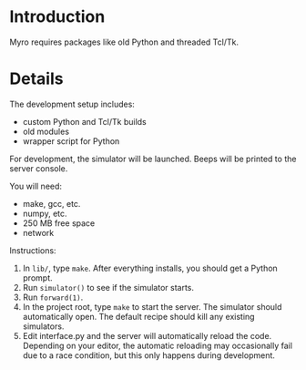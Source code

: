 # Introduction #

Myro requires packages like old Python and threaded Tcl/Tk.


# Details #

The development setup includes:
  * custom Python and Tcl/Tk builds
  * old modules
  * wrapper script for Python

For development, the simulator will be launched. Beeps will be printed to the server console.

You will need:
  * make, gcc, etc.
  * numpy, etc.
  * 250 MB free space
  * network

Instructions:
  1. In `lib/`, type `make`. After everything installs, you should get a Python prompt.
  1. Run `simulator()` to see if the simulator starts.
  1. Run `forward(1)`.
  1. In the project root, type `make` to start the server. The simulator should automatically open. The default recipe should kill any existing simulators.
  1. Edit interface.py and the server will automatically reload the code. Depending on your editor, the automatic reloading may occasionally fail due to a race condition, but this only happens during development.